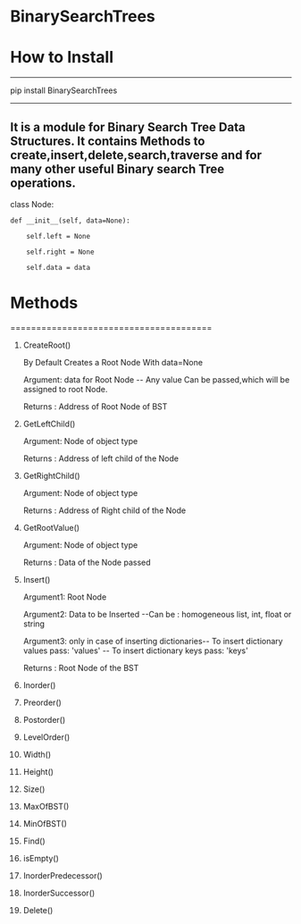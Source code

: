 # BinarySearchTrees
# How to Install
---------------------------------------
pip install BinarySearchTrees

---------------------------------------
It is a module for Binary Search Tree Data Structures. It contains Methods to create,insert,delete,search,traverse and for many other useful Binary search Tree operations.
---------------------------------------


class Node:

    def __init__(self, data=None):
    
        self.left = None
        
        self.right = None
        
        self.data = data



# Methods
=======================================
1. CreateRoot()

	By Default Creates a Root Node With data=None
  
	Argument: data for Root Node -- Any value Can be passed,which will be assigned to root Node.
  
	Returns    : Address of Root Node of BST
  
2. GetLeftChild()

	Argument: Node of object type
  
	Returns    : Address of left child of the Node
  
3. GetRightChild()

	Argument: Node of object type
  
	Returns    : Address of Right child of the Node
  
4. GetRootValue()

	Argument: Node of object type
  
	Returns    : Data of the Node passed
  
5. Insert()

	Argument1: Root Node
  
	Argument2: Data to be Inserted --Can be : homogeneous list, int, float or string
  
	Argument3: only in case of inserting dictionaries-- To insert dictionary values pass: 'values'
                                                   -- To insert dictionary keys pass: 'keys'
                                                   
	Returns    : Root Node of the BST
  
6. Inorder()

7. Preorder()

8. Postorder()

9. LevelOrder()

10. Width()

11. Height()

12. Size()

13. MaxOfBST()

14. MinOfBST()

15. Find()

16. isEmpty()

17. InorderPredecessor()

18. InorderSuccessor()

19. Delete()
